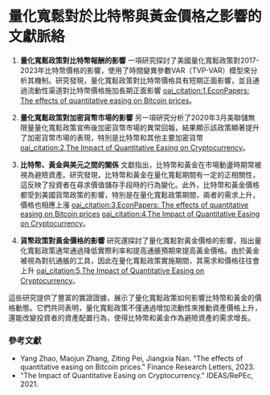 # 量化寬鬆對於比特幣與黃金價格之影響的文獻脈絡

1. **量化寬鬆政策對比特幣報酬的影響**
   一項研究探討了美國量化寬鬆政策對2017-2023年比特幣價格的影響，使用了時間變異參數VAR（TVP-VAR）模型來分析其機制。研究發現，量化寬鬆政策對比特幣價格具有短期正面影響，並且通過流動性渠道對比特幣價格施加長期正面影響 [oai_citation:1,EconPapers: The effects of quantitative easing on Bitcoin prices](https://econpapers.repec.org/RePEc:eee:finlet:v:57:y:2023:i:c:s1544612323006049)。

2. **量化寬鬆政策對加密貨幣市場的影響**
   另一項研究分析了2020年3月美聯儲無限量量化寬鬆政策宣佈後加密貨幣市場的異常回報，結果顯示該政策顯著提升了加密貨幣市場的表現，特別是比特幣和其他主要加密貨幣 [oai_citation:2,The Impact of Quantitative Easing on Cryptocurrency](https://ideas.repec.org/a/eco/journ1/2021-04-4.html)。

3. **比特幣、黃金與美元之間的關係**
   文獻指出，比特幣和黃金在市場動盪時期常被視為避險資產。研究發現，比特幣和黃金在量化寬鬆期間有一定的正相關性，這反映了投資者在尋求價值儲存手段時的行為變化。此外，比特幣和黃金價格都受到美國貨幣政策的影響，特別是在量化寬鬆政策期間，兩者的需求上升，價格也相應上漲 [oai_citation:3,EconPapers: The effects of quantitative easing on Bitcoin prices](https://econpapers.repec.org/RePEc:eee:finlet:v:57:y:2023:i:c:s1544612323006049) [oai_citation:4,The Impact of Quantitative Easing on Cryptocurrency](https://ideas.repec.org/a/eco/journ1/2021-04-4.html)。

4. **貨幣政策對黃金價格的影響**
   研究還探討了量化寬鬆對黃金價格的影響，指出量化寬鬆政策通常通過降低實際利率和提高通脹預期來提高黃金價格。由於黃金被視為對抗通脹的工具，因此在量化寬鬆政策實施期間，其需求和價格往往會上升 [oai_citation:5,The Impact of Quantitative Easing on Cryptocurrency](https://ideas.repec.org/a/eco/journ1/2021-04-4.html)。

這些研究提供了豐富的實證證據，展示了量化寬鬆政策如何影響比特幣和黃金的價格動態。它們共同表明，量化寬鬆政策不僅通過增加流動性來推動資產價格上升，還能改變投資者的資產配置行為，使得比特幣和黃金作為避險資產的需求增長。

### 參考文獻
- Yang Zhao, Maojun Zhang, Ziting Pei, Jiangxia Nan. "The effects of quantitative easing on Bitcoin prices." Finance Research Letters, 2023.
- "The Impact of Quantitative Easing on Cryptocurrency." IDEAS/RePEc, 2021.